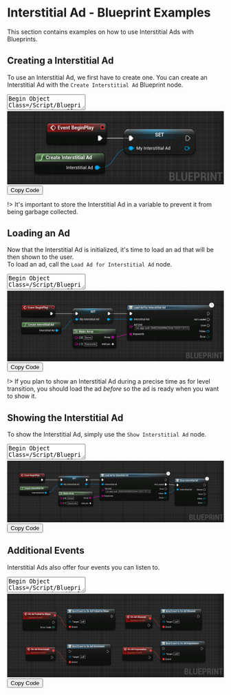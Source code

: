 # Interstitial Ad - Blueprint Examples
This section contains examples on how to use Interstitial Ads with Blueprints.
## Creating a Interstitial Ad
To use an Interstitial Ad, we first have to create one. You can create an Interstitial Ad with the `Create Interstitial Ad` Blueprint node.
<div class="bpcode">
<textarea readonly>
Begin Object Class=/Script/BlueprintGraph.K2Node_CallFunction Name="K2Node_CallFunction_5"
   bIsPureFunc=True
   FunctionReference=(MemberParent=Class'"/Script/AdsPro.AdMobBlueprintLibrary"',MemberName="CreateAdMobInterstitialAd")
   NodePosX=-1408
   NodePosY=-2736
   NodeGuid=4E6ED29040D43656554EA088687F7BAE
   CustomProperties Pin (PinId=27589A7E4E405ECBCEB3E4BE7711D9CC,PinName="self",PinFriendlyName=NSLOCTEXT("K2Node", "Target", "Target"),PinToolTip="Target\nAd Mob Blueprint Library Object Reference",PinType.PinCategory="object",PinType.PinSubCategory="",PinType.PinSubCategoryObject=Class'"/Script/AdsPro.AdMobBlueprintLibrary"',PinType.PinSubCategoryMemberReference=(),PinType.PinValueType=(),PinType.ContainerType=None,PinType.bIsReference=False,PinType.bIsConst=False,PinType.bIsWeakPointer=False,PinType.bIsUObjectWrapper=False,DefaultObject="/Script/AdsPro.Default__AdMobBlueprintLibrary",PersistentGuid=00000000000000000000000000000000,bHidden=True,bNotConnectable=False,bDefaultValueIsReadOnly=False,bDefaultValueIsIgnored=False,bAdvancedView=False,bOrphanedPin=False,)
   CustomProperties Pin (PinId=0319E0F74B8744243DFB04B36EEEC644,PinName="ReturnValue",PinFriendlyName=NSLOCTEXT("", "4174491D46056FF7BE35D0B5A4A1812D", "Interstitial Ad"),PinToolTip="Interstitial Ad\nAd Mob Interstitial Ad Object Reference\n\nA new AdMob Interstitial Ad",Direction="EGPD_Output",PinType.PinCategory="object",PinType.PinSubCategory="",PinType.PinSubCategoryObject=Class'"/Script/AdsPro.AdMobInterstitialAd"',PinType.PinSubCategoryMemberReference=(),PinType.PinValueType=(),PinType.ContainerType=None,PinType.bIsReference=False,PinType.bIsConst=False,PinType.bIsWeakPointer=False,PinType.bIsUObjectWrapper=False,LinkedTo=(K2Node_VariableSet_0 BF81338A4C1285CE83739DBBE88D36F9,),PersistentGuid=00000000000000000000000000000000,bHidden=False,bNotConnectable=False,bDefaultValueIsReadOnly=False,bDefaultValueIsIgnored=False,bAdvancedView=False,bOrphanedPin=False,)
End Object
Begin Object Class=/Script/BlueprintGraph.K2Node_VariableSet Name="K2Node_VariableSet_0"
   VariableReference=(MemberName="MyInterstitialAd",MemberGuid=236A76F94684741128F730BCB690B5D6,bSelfContext=True)
   NodePosX=-1168
   NodePosY=-2800
   NodeGuid=1F2821674E7F2AF911FED4A0345789EE
   CustomProperties Pin (PinId=A8B39A504D8E1BE2DAACE5A814D70466,PinName="execute",PinType.PinCategory="exec",PinType.PinSubCategory="",PinType.PinSubCategoryObject=None,PinType.PinSubCategoryMemberReference=(),PinType.PinValueType=(),PinType.ContainerType=None,PinType.bIsReference=False,PinType.bIsConst=False,PinType.bIsWeakPointer=False,PinType.bIsUObjectWrapper=True,LinkedTo=(K2Node_Event_0 118586BB4EA9470F8087FD820D560415,),PersistentGuid=00000000000000000000000000000000,bHidden=False,bNotConnectable=False,bDefaultValueIsReadOnly=False,bDefaultValueIsIgnored=False,bAdvancedView=False,bOrphanedPin=False,)
   CustomProperties Pin (PinId=C711CC28422D8676A8737C8FE5ECC6DC,PinName="then",Direction="EGPD_Output",PinType.PinCategory="exec",PinType.PinSubCategory="",PinType.PinSubCategoryObject=None,PinType.PinSubCategoryMemberReference=(),PinType.PinValueType=(),PinType.ContainerType=None,PinType.bIsReference=False,PinType.bIsConst=False,PinType.bIsWeakPointer=False,PinType.bIsUObjectWrapper=True,PersistentGuid=00000000000000000000000000000000,bHidden=False,bNotConnectable=False,bDefaultValueIsReadOnly=False,bDefaultValueIsIgnored=False,bAdvancedView=False,bOrphanedPin=False,)
   CustomProperties Pin (PinId=BF81338A4C1285CE83739DBBE88D36F9,PinName="MyInterstitialAd",PinType.PinCategory="object",PinType.PinSubCategory="",PinType.PinSubCategoryObject=Class'"/Script/AdsPro.AdMobInterstitialAd"',PinType.PinSubCategoryMemberReference=(),PinType.PinValueType=(),PinType.ContainerType=None,PinType.bIsReference=False,PinType.bIsConst=False,PinType.bIsWeakPointer=False,PinType.bIsUObjectWrapper=False,LinkedTo=(K2Node_CallFunction_5 0319E0F74B8744243DFB04B36EEEC644,),PersistentGuid=00000000000000000000000000000000,bHidden=False,bNotConnectable=False,bDefaultValueIsReadOnly=False,bDefaultValueIsIgnored=False,bAdvancedView=False,bOrphanedPin=False,)
   CustomProperties Pin (PinId=9F23BE054561E783CDFFA5B282B87E4A,PinName="self",PinFriendlyName=NSLOCTEXT("K2Node", "Target", "Target"),PinType.PinCategory="object",PinType.PinSubCategory="",PinType.PinSubCategoryObject=BlueprintGeneratedClass'"/Game/DemoActor.DemoActor_C"',PinType.PinSubCategoryMemberReference=(),PinType.PinValueType=(),PinType.ContainerType=None,PinType.bIsReference=False,PinType.bIsConst=False,PinType.bIsWeakPointer=False,PinType.bIsUObjectWrapper=False,PersistentGuid=00000000000000000000000000000000,bHidden=True,bNotConnectable=False,bDefaultValueIsReadOnly=False,bDefaultValueIsIgnored=False,bAdvancedView=False,bOrphanedPin=False,)
   CustomProperties Pin (PinId=B10CCF1C494C044F2707A39D5E5B3C90,PinName="Output_Get",PinToolTip="Retrieves the value of the variable, can use instead of a separate Get node",Direction="EGPD_Output",PinType.PinCategory="object",PinType.PinSubCategory="",PinType.PinSubCategoryObject=Class'"/Script/AdsPro.AdMobInterstitialAd"',PinType.PinSubCategoryMemberReference=(),PinType.PinValueType=(),PinType.ContainerType=None,PinType.bIsReference=False,PinType.bIsConst=False,PinType.bIsWeakPointer=False,PinType.bIsUObjectWrapper=False,PersistentGuid=00000000000000000000000000000000,bHidden=False,bNotConnectable=False,bDefaultValueIsReadOnly=False,bDefaultValueIsIgnored=False,bAdvancedView=False,bOrphanedPin=False,)
End Object
Begin Object Class=/Script/BlueprintGraph.K2Node_Event Name="K2Node_Event_0"
   EventReference=(MemberParent=Class'"/Script/Engine.Actor"',MemberName="ReceiveBeginPlay")
   bOverrideFunction=True
   NodePosX=-1408
   NodePosY=-2816
   NodeGuid=C6D553414CAF879F5B6BAC8D1434AC60
   CustomProperties Pin (PinId=6148E00247D433F976646085B91B91C2,PinName="OutputDelegate",Direction="EGPD_Output",PinType.PinCategory="delegate",PinType.PinSubCategory="",PinType.PinSubCategoryObject=None,PinType.PinSubCategoryMemberReference=(MemberParent=Class'"/Script/Engine.Actor"',MemberName="ReceiveBeginPlay"),PinType.PinValueType=(),PinType.ContainerType=None,PinType.bIsReference=False,PinType.bIsConst=False,PinType.bIsWeakPointer=False,PinType.bIsUObjectWrapper=False,PersistentGuid=00000000000000000000000000000000,bHidden=False,bNotConnectable=False,bDefaultValueIsReadOnly=False,bDefaultValueIsIgnored=False,bAdvancedView=False,bOrphanedPin=False,)
   CustomProperties Pin (PinId=118586BB4EA9470F8087FD820D560415,PinName="then",Direction="EGPD_Output",PinType.PinCategory="exec",PinType.PinSubCategory="",PinType.PinSubCategoryObject=None,PinType.PinSubCategoryMemberReference=(),PinType.PinValueType=(),PinType.ContainerType=None,PinType.bIsReference=False,PinType.bIsConst=False,PinType.bIsWeakPointer=False,PinType.bIsUObjectWrapper=False,LinkedTo=(K2Node_VariableSet_0 A8B39A504D8E1BE2DAACE5A814D70466,),PersistentGuid=00000000000000000000000000000000,bHidden=False,bNotConnectable=False,bDefaultValueIsReadOnly=False,bDefaultValueIsIgnored=False,bAdvancedView=False,bOrphanedPin=False,)
End Object
</textarea>
<img src="_images/CreateInter.png"/>
<button onclick="copyBlueprintCode(this)">Copy Code</button>
</div>

!> It's important to store the Interstitial Ad in a variable to prevent it from being garbage collected.


## Loading an Ad
Now that the Interstitial Ad is initialized, it's time to load an ad that will be then shown to the user.  
To load an ad, call the `Load Ad for Interstitial Ad` node.
<div class="bpcode">
<textarea readonly>
Begin Object Class=/Script/BlueprintGraph.K2Node_CallFunction Name="K2Node_CallFunction_6"
   bIsPureFunc=True
   FunctionReference=(MemberParent=Class'"/Script/AdsPro.AdMobBlueprintLibrary"',MemberName="CreateAdMobInterstitialAd")
   NodePosX=-1408
   NodePosY=-2736
   NodeGuid=4E6ED29040D43656554EA088687F7BAE
   CustomProperties Pin (PinId=27589A7E4E405ECBCEB3E4BE7711D9CC,PinName="self",PinFriendlyName=NSLOCTEXT("K2Node", "Target", "Target"),PinType.PinCategory="object",PinType.PinSubCategory="",PinType.PinSubCategoryObject=Class'"/Script/AdsPro.AdMobBlueprintLibrary"',PinType.PinSubCategoryMemberReference=(),PinType.PinValueType=(),PinType.ContainerType=None,PinType.bIsReference=False,PinType.bIsConst=False,PinType.bIsWeakPointer=False,PinType.bIsUObjectWrapper=False,DefaultObject="/Script/AdsPro.Default__AdMobBlueprintLibrary",PersistentGuid=00000000000000000000000000000000,bHidden=True,bNotConnectable=False,bDefaultValueIsReadOnly=False,bDefaultValueIsIgnored=False,bAdvancedView=False,bOrphanedPin=False,)
   CustomProperties Pin (PinId=0319E0F74B8744243DFB04B36EEEC644,PinName="ReturnValue",PinFriendlyName=NSLOCTEXT("", "678AB0EC4DF9CD38E8607E9D6D214BE8", "Interstitial Ad"),Direction="EGPD_Output",PinType.PinCategory="object",PinType.PinSubCategory="",PinType.PinSubCategoryObject=Class'"/Script/AdsPro.AdMobInterstitialAd"',PinType.PinSubCategoryMemberReference=(),PinType.PinValueType=(),PinType.ContainerType=None,PinType.bIsReference=False,PinType.bIsConst=False,PinType.bIsWeakPointer=False,PinType.bIsUObjectWrapper=False,LinkedTo=(K2Node_VariableSet_1 BF81338A4C1285CE83739DBBE88D36F9,),PersistentGuid=00000000000000000000000000000000,bHidden=False,bNotConnectable=False,bDefaultValueIsReadOnly=False,bDefaultValueIsIgnored=False,bAdvancedView=False,bOrphanedPin=False,)
End Object
Begin Object Class=/Script/BlueprintGraph.K2Node_VariableSet Name="K2Node_VariableSet_1"
   VariableReference=(MemberName="MyInterstitialAd",MemberGuid=236A76F94684741128F730BCB690B5D6,bSelfContext=True)
   NodePosX=-1168
   NodePosY=-2800
   NodeGuid=1F2821674E7F2AF911FED4A0345789EE
   CustomProperties Pin (PinId=A8B39A504D8E1BE2DAACE5A814D70466,PinName="execute",PinType.PinCategory="exec",PinType.PinSubCategory="",PinType.PinSubCategoryObject=None,PinType.PinSubCategoryMemberReference=(),PinType.PinValueType=(),PinType.ContainerType=None,PinType.bIsReference=False,PinType.bIsConst=False,PinType.bIsWeakPointer=False,PinType.bIsUObjectWrapper=False,LinkedTo=(K2Node_Event_3 118586BB4EA9470F8087FD820D560415,),PersistentGuid=00000000000000000000000000000000,bHidden=False,bNotConnectable=False,bDefaultValueIsReadOnly=False,bDefaultValueIsIgnored=False,bAdvancedView=False,bOrphanedPin=False,)
   CustomProperties Pin (PinId=C711CC28422D8676A8737C8FE5ECC6DC,PinName="then",Direction="EGPD_Output",PinType.PinCategory="exec",PinType.PinSubCategory="",PinType.PinSubCategoryObject=None,PinType.PinSubCategoryMemberReference=(),PinType.PinValueType=(),PinType.ContainerType=None,PinType.bIsReference=False,PinType.bIsConst=False,PinType.bIsWeakPointer=False,PinType.bIsUObjectWrapper=False,LinkedTo=(K2Node_AsyncAction_7 6A4B9FA8435F329BF42F71864C985A03,),PersistentGuid=00000000000000000000000000000000,bHidden=False,bNotConnectable=False,bDefaultValueIsReadOnly=False,bDefaultValueIsIgnored=False,bAdvancedView=False,bOrphanedPin=False,)
   CustomProperties Pin (PinId=BF81338A4C1285CE83739DBBE88D36F9,PinName="MyInterstitialAd",PinType.PinCategory="object",PinType.PinSubCategory="",PinType.PinSubCategoryObject=Class'"/Script/AdsPro.AdMobInterstitialAd"',PinType.PinSubCategoryMemberReference=(),PinType.PinValueType=(),PinType.ContainerType=None,PinType.bIsReference=False,PinType.bIsConst=False,PinType.bIsWeakPointer=False,PinType.bIsUObjectWrapper=False,LinkedTo=(K2Node_CallFunction_6 0319E0F74B8744243DFB04B36EEEC644,),PersistentGuid=00000000000000000000000000000000,bHidden=False,bNotConnectable=False,bDefaultValueIsReadOnly=False,bDefaultValueIsIgnored=False,bAdvancedView=False,bOrphanedPin=False,)
   CustomProperties Pin (PinId=B10CCF1C494C044F2707A39D5E5B3C90,PinName="Output_Get",PinToolTip="Retrieves the value of the variable, can use instead of a separate Get node",Direction="EGPD_Output",PinType.PinCategory="object",PinType.PinSubCategory="",PinType.PinSubCategoryObject=Class'"/Script/AdsPro.AdMobInterstitialAd"',PinType.PinSubCategoryMemberReference=(),PinType.PinValueType=(),PinType.ContainerType=None,PinType.bIsReference=False,PinType.bIsConst=False,PinType.bIsWeakPointer=False,PinType.bIsUObjectWrapper=False,LinkedTo=(K2Node_AsyncAction_7 EA61EE4F4FB4E4C0C73779BCDBCA2CB5,),PersistentGuid=00000000000000000000000000000000,bHidden=False,bNotConnectable=False,bDefaultValueIsReadOnly=False,bDefaultValueIsIgnored=False,bAdvancedView=False,bOrphanedPin=False,)
   CustomProperties Pin (PinId=9F23BE054561E783CDFFA5B282B87E4A,PinName="self",PinFriendlyName=NSLOCTEXT("K2Node", "Target", "Target"),PinType.PinCategory="object",PinType.PinSubCategory="",PinType.PinSubCategoryObject=BlueprintGeneratedClass'"/Game/DemoActor.DemoActor_C"',PinType.PinSubCategoryMemberReference=(),PinType.PinValueType=(),PinType.ContainerType=None,PinType.bIsReference=False,PinType.bIsConst=False,PinType.bIsWeakPointer=False,PinType.bIsUObjectWrapper=False,PersistentGuid=00000000000000000000000000000000,bHidden=True,bNotConnectable=False,bDefaultValueIsReadOnly=False,bDefaultValueIsIgnored=False,bAdvancedView=False,bOrphanedPin=False,)
End Object
Begin Object Class=/Script/BlueprintGraph.K2Node_Event Name="K2Node_Event_3"
   EventReference=(MemberParent=Class'"/Script/Engine.Actor"',MemberName="ReceiveBeginPlay")
   bOverrideFunction=True
   NodePosX=-1408
   NodePosY=-2816
   NodeGuid=C6D553414CAF879F5B6BAC8D1434AC60
   CustomProperties Pin (PinId=6148E00247D433F976646085B91B91C2,PinName="OutputDelegate",Direction="EGPD_Output",PinType.PinCategory="delegate",PinType.PinSubCategory="",PinType.PinSubCategoryObject=None,PinType.PinSubCategoryMemberReference=(MemberParent=Class'"/Script/Engine.Actor"',MemberName="ReceiveBeginPlay"),PinType.PinValueType=(),PinType.ContainerType=None,PinType.bIsReference=False,PinType.bIsConst=False,PinType.bIsWeakPointer=False,PinType.bIsUObjectWrapper=False,PersistentGuid=00000000000000000000000000000000,bHidden=False,bNotConnectable=False,bDefaultValueIsReadOnly=False,bDefaultValueIsIgnored=False,bAdvancedView=False,bOrphanedPin=False,)
   CustomProperties Pin (PinId=118586BB4EA9470F8087FD820D560415,PinName="then",Direction="EGPD_Output",PinType.PinCategory="exec",PinType.PinSubCategory="",PinType.PinSubCategoryObject=None,PinType.PinSubCategoryMemberReference=(),PinType.PinValueType=(),PinType.ContainerType=None,PinType.bIsReference=False,PinType.bIsConst=False,PinType.bIsWeakPointer=False,PinType.bIsUObjectWrapper=False,LinkedTo=(K2Node_VariableSet_1 A8B39A504D8E1BE2DAACE5A814D70466,),PersistentGuid=00000000000000000000000000000000,bHidden=False,bNotConnectable=False,bDefaultValueIsReadOnly=False,bDefaultValueIsIgnored=False,bAdvancedView=False,bOrphanedPin=False,)
End Object
Begin Object Class=/Script/BlueprintGraph.K2Node_AsyncAction Name="K2Node_AsyncAction_7"
   ProxyFactoryFunctionName="LoadAdInterstitialAd"
   ProxyFactoryClass=Class'"/Script/AdsPro.AdMobLoadAdInterstitialAd"'
   ProxyClass=Class'"/Script/AdsPro.AdMobLoadAdInterstitialAd"'
   NodePosX=-912
   NodePosY=-2816
   NodeGuid=992369CE448807351FE4BEACBAEA94B3
   CustomProperties Pin (PinId=6A4B9FA8435F329BF42F71864C985A03,PinName="execute",PinToolTip="\nExec",PinType.PinCategory="exec",PinType.PinSubCategory="",PinType.PinSubCategoryObject=None,PinType.PinSubCategoryMemberReference=(),PinType.PinValueType=(),PinType.ContainerType=None,PinType.bIsReference=False,PinType.bIsConst=False,PinType.bIsWeakPointer=False,PinType.bIsUObjectWrapper=True,LinkedTo=(K2Node_VariableSet_1 C711CC28422D8676A8737C8FE5ECC6DC,),PersistentGuid=00000000000000000000000000000000,bHidden=False,bNotConnectable=False,bDefaultValueIsReadOnly=False,bDefaultValueIsIgnored=False,bAdvancedView=False,bOrphanedPin=False,)
   CustomProperties Pin (PinId=CC3ED8AD4B83485EBFE43FB971769240,PinName="then",Direction="EGPD_Output",PinType.PinCategory="exec",PinType.PinSubCategory="",PinType.PinSubCategoryObject=None,PinType.PinSubCategoryMemberReference=(),PinType.PinValueType=(),PinType.ContainerType=None,PinType.bIsReference=False,PinType.bIsConst=False,PinType.bIsWeakPointer=False,PinType.bIsUObjectWrapper=True,PersistentGuid=00000000000000000000000000000000,bHidden=False,bNotConnectable=False,bDefaultValueIsReadOnly=False,bDefaultValueIsIgnored=False,bAdvancedView=False,bOrphanedPin=False,)
   CustomProperties Pin (PinId=FC8139454C4C712A63641AB72D799259,PinName="AdLoaded",PinFriendlyName=NSLOCTEXT("", "DAC632894A87F14B382550811EEDE2A1", "Ad Loaded"),PinToolTip="The ad has been loaded.",Direction="EGPD_Output",PinType.PinCategory="exec",PinType.PinSubCategory="",PinType.PinSubCategoryObject=None,PinType.PinSubCategoryMemberReference=(),PinType.PinValueType=(),PinType.ContainerType=None,PinType.bIsReference=False,PinType.bIsConst=False,PinType.bIsWeakPointer=False,PinType.bIsUObjectWrapper=True,PersistentGuid=00000000000000000000000000000000,bHidden=False,bNotConnectable=False,bDefaultValueIsReadOnly=False,bDefaultValueIsIgnored=False,bAdvancedView=False,bOrphanedPin=False,)
   CustomProperties Pin (PinId=91C3AB1B458009880D11F1815C5D157B,PinName="Error",PinFriendlyName=NSLOCTEXT("", "F4FB940B42C83A8A6623E09DDF436D85", "Error"),PinToolTip="An error occured during the ad loading.",Direction="EGPD_Output",PinType.PinCategory="exec",PinType.PinSubCategory="",PinType.PinSubCategoryObject=None,PinType.PinSubCategoryMemberReference=(),PinType.PinValueType=(),PinType.ContainerType=None,PinType.bIsReference=False,PinType.bIsConst=False,PinType.bIsWeakPointer=False,PinType.bIsUObjectWrapper=True,PersistentGuid=00000000000000000000000000000000,bHidden=False,bNotConnectable=False,bDefaultValueIsReadOnly=False,bDefaultValueIsIgnored=False,bAdvancedView=False,bOrphanedPin=False,)
   CustomProperties Pin (PinId=AFEE345643B4F104945F559F31731CB7,PinName="Video",PinToolTip="Video",Direction="EGPD_Output",PinType.PinCategory="object",PinType.PinSubCategory="",PinType.PinSubCategoryObject=Class'"/Script/AdsPro.AdMobInterstitialAd"',PinType.PinSubCategoryMemberReference=(),PinType.PinValueType=(),PinType.ContainerType=None,PinType.bIsReference=False,PinType.bIsConst=False,PinType.bIsWeakPointer=False,PinType.bIsUObjectWrapper=False,PersistentGuid=00000000000000000000000000000000,bHidden=False,bNotConnectable=False,bDefaultValueIsReadOnly=False,bDefaultValueIsIgnored=False,bAdvancedView=False,bOrphanedPin=False,)
   CustomProperties Pin (PinId=FAC36F5741346F084D627BAE55CFEAA4,PinName="Error",PinToolTip="Error",Direction="EGPD_Output",PinType.PinCategory="byte",PinType.PinSubCategory="",PinType.PinSubCategoryObject=Enum'"/Script/AdsPro.EAdMobError"',PinType.PinSubCategoryMemberReference=(),PinType.PinValueType=(),PinType.ContainerType=None,PinType.bIsReference=False,PinType.bIsConst=False,PinType.bIsWeakPointer=False,PinType.bIsUObjectWrapper=False,PersistentGuid=00000000000000000000000000000000,bHidden=False,bNotConnectable=False,bDefaultValueIsReadOnly=False,bDefaultValueIsIgnored=False,bAdvancedView=False,bOrphanedPin=False,)
   CustomProperties Pin (PinId=EA61EE4F4FB4E4C0C73779BCDBCA2CB5,PinName="InterstitialAd",PinToolTip="Interstitial Ad\nAd Mob Interstitial Ad Object Reference",PinType.PinCategory="object",PinType.PinSubCategory="",PinType.PinSubCategoryObject=Class'"/Script/AdsPro.AdMobInterstitialAd"',PinType.PinSubCategoryMemberReference=(),PinType.PinValueType=(),PinType.ContainerType=None,PinType.bIsReference=False,PinType.bIsConst=False,PinType.bIsWeakPointer=False,PinType.bIsUObjectWrapper=False,LinkedTo=(K2Node_VariableSet_1 B10CCF1C494C044F2707A39D5E5B3C90,),PersistentGuid=00000000000000000000000000000000,bHidden=False,bNotConnectable=False,bDefaultValueIsReadOnly=False,bDefaultValueIsIgnored=False,bAdvancedView=False,bOrphanedPin=False,)
   CustomProperties Pin (PinId=1E85241849EB80ADE095C4A37DD13638,PinName="AdUnit",PinToolTip="Ad Unit\nString\n\nThe ad unit to use.",PinType.PinCategory="string",PinType.PinSubCategory="",PinType.PinSubCategoryObject=None,PinType.PinSubCategoryMemberReference=(),PinType.PinValueType=(),PinType.ContainerType=None,PinType.bIsReference=False,PinType.bIsConst=False,PinType.bIsWeakPointer=False,PinType.bIsUObjectWrapper=False,DefaultValue="ca-app-pub-3940256099942544/1033173712",PersistentGuid=00000000000000000000000000000000,bHidden=False,bNotConnectable=False,bDefaultValueIsReadOnly=False,bDefaultValueIsIgnored=False,bAdvancedView=False,bOrphanedPin=False,)
   CustomProperties Pin (PinId=326FEBD740F84EE919BBF7883624A13D,PinName="Keywords",PinToolTip="Keywords\nArray of Strings\n\nThe keywords for the ad request.",PinType.PinCategory="string",PinType.PinSubCategory="",PinType.PinSubCategoryObject=None,PinType.PinSubCategoryMemberReference=(),PinType.PinValueType=(),PinType.ContainerType=Array,PinType.bIsReference=True,PinType.bIsConst=True,PinType.bIsWeakPointer=False,PinType.bIsUObjectWrapper=False,LinkedTo=(K2Node_MakeArray_1 A5A092FE4EBE83CEB2CB66A690E12FD1,),PersistentGuid=00000000000000000000000000000000,bHidden=False,bNotConnectable=False,bDefaultValueIsReadOnly=False,bDefaultValueIsIgnored=True,bAdvancedView=False,bOrphanedPin=False,)
End Object
Begin Object Class=/Script/BlueprintGraph.K2Node_MakeArray Name="K2Node_MakeArray_1"
   NumInputs=2
   NodePosX=-1168
   NodePosY=-2704
   NodeGuid=3345664A46D1FD95C969B4821AA4E886
   CustomProperties Pin (PinId=A5A092FE4EBE83CEB2CB66A690E12FD1,PinName="Array",Direction="EGPD_Output",PinType.PinCategory="string",PinType.PinSubCategory="",PinType.PinSubCategoryObject=None,PinType.PinSubCategoryMemberReference=(),PinType.PinValueType=(),PinType.ContainerType=Array,PinType.bIsReference=True,PinType.bIsConst=True,PinType.bIsWeakPointer=False,PinType.bIsUObjectWrapper=False,LinkedTo=(K2Node_AsyncAction_7 326FEBD740F84EE919BBF7883624A13D,),PersistentGuid=00000000000000000000000000000000,bHidden=False,bNotConnectable=False,bDefaultValueIsReadOnly=False,bDefaultValueIsIgnored=False,bAdvancedView=False,bOrphanedPin=False,)
   CustomProperties Pin (PinId=29DAA2A34CE42F39D947D4B256D5F625,PinName="[0]",PinType.PinCategory="string",PinType.PinSubCategory="",PinType.PinSubCategoryObject=None,PinType.PinSubCategoryMemberReference=(),PinType.PinValueType=(),PinType.ContainerType=None,PinType.bIsReference=False,PinType.bIsConst=False,PinType.bIsWeakPointer=False,PinType.bIsUObjectWrapper=False,DefaultValue="Some",PersistentGuid=00000000000000000000000000000000,bHidden=False,bNotConnectable=False,bDefaultValueIsReadOnly=False,bDefaultValueIsIgnored=False,bAdvancedView=False,bOrphanedPin=False,)
   CustomProperties Pin (PinId=05D5559E44A0F5174C9CB6ADCC5EA1BC,PinName="[1]",PinType.PinCategory="string",PinType.PinSubCategory="",PinType.PinSubCategoryObject=None,PinType.PinSubCategoryMemberReference=(),PinType.PinValueType=(),PinType.ContainerType=None,PinType.bIsReference=False,PinType.bIsConst=False,PinType.bIsWeakPointer=False,PinType.bIsUObjectWrapper=False,DefaultValue="Keywords",PersistentGuid=00000000000000000000000000000000,bHidden=False,bNotConnectable=False,bDefaultValueIsReadOnly=False,bDefaultValueIsIgnored=False,bAdvancedView=False,bOrphanedPin=False,)
End Object
</textarea>
<img src="https://github.com/Pandoa/4dsPro/blob/main/_images/LoadInter.png?raw=true"/>
<button onclick="copyBlueprintCode(this)">Copy Code</button>
</div>

!> If you plan to show an Interstitial Ad during a precise time as for level transition, you should load the ad *before* so the ad
is ready when you want to show it.

## Showing the Interstitial Ad
To show the Interstitial Ad, simply use the `Show Interstitial Ad` node.
<div class="bpcode">
<textarea readonly>
Begin Object Class=/Script/BlueprintGraph.K2Node_CallFunction Name="K2Node_CallFunction_5"
   bIsPureFunc=True
   FunctionReference=(MemberParent=Class'"/Script/AdsPro.AdMobBlueprintLibrary"',MemberName="CreateAdMobInterstitialAd")
   NodePosX=-1408
   NodePosY=-2736
   NodeGuid=4E6ED29040D43656554EA088687F7BAE
   CustomProperties Pin (PinId=27589A7E4E405ECBCEB3E4BE7711D9CC,PinName="self",PinFriendlyName=NSLOCTEXT("K2Node", "Target", "Target"),PinType.PinCategory="object",PinType.PinSubCategory="",PinType.PinSubCategoryObject=Class'"/Script/AdsPro.AdMobBlueprintLibrary"',PinType.PinSubCategoryMemberReference=(),PinType.PinValueType=(),PinType.ContainerType=None,PinType.bIsReference=False,PinType.bIsConst=False,PinType.bIsWeakPointer=False,PinType.bIsUObjectWrapper=False,DefaultObject="/Script/AdsPro.Default__AdMobBlueprintLibrary",PersistentGuid=00000000000000000000000000000000,bHidden=True,bNotConnectable=False,bDefaultValueIsReadOnly=False,bDefaultValueIsIgnored=False,bAdvancedView=False,bOrphanedPin=False,)
   CustomProperties Pin (PinId=0319E0F74B8744243DFB04B36EEEC644,PinName="ReturnValue",PinFriendlyName=NSLOCTEXT("", "678AB0EC4DF9CD38E8607E9D6D214BE8", "Interstitial Ad"),Direction="EGPD_Output",PinType.PinCategory="object",PinType.PinSubCategory="",PinType.PinSubCategoryObject=Class'"/Script/AdsPro.AdMobInterstitialAd"',PinType.PinSubCategoryMemberReference=(),PinType.PinValueType=(),PinType.ContainerType=None,PinType.bIsReference=False,PinType.bIsConst=False,PinType.bIsWeakPointer=False,PinType.bIsUObjectWrapper=False,LinkedTo=(K2Node_VariableSet_0 BF81338A4C1285CE83739DBBE88D36F9,),PersistentGuid=00000000000000000000000000000000,bHidden=False,bNotConnectable=False,bDefaultValueIsReadOnly=False,bDefaultValueIsIgnored=False,bAdvancedView=False,bOrphanedPin=False,)
End Object
Begin Object Class=/Script/BlueprintGraph.K2Node_VariableSet Name="K2Node_VariableSet_0"
   VariableReference=(MemberName="MyInterstitialAd",MemberGuid=236A76F94684741128F730BCB690B5D6,bSelfContext=True)
   NodePosX=-1168
   NodePosY=-2800
   NodeGuid=1F2821674E7F2AF911FED4A0345789EE
   CustomProperties Pin (PinId=A8B39A504D8E1BE2DAACE5A814D70466,PinName="execute",PinType.PinCategory="exec",PinType.PinSubCategory="",PinType.PinSubCategoryObject=None,PinType.PinSubCategoryMemberReference=(),PinType.PinValueType=(),PinType.ContainerType=None,PinType.bIsReference=False,PinType.bIsConst=False,PinType.bIsWeakPointer=False,PinType.bIsUObjectWrapper=False,LinkedTo=(K2Node_Event_0 118586BB4EA9470F8087FD820D560415,),PersistentGuid=00000000000000000000000000000000,bHidden=False,bNotConnectable=False,bDefaultValueIsReadOnly=False,bDefaultValueIsIgnored=False,bAdvancedView=False,bOrphanedPin=False,)
   CustomProperties Pin (PinId=C711CC28422D8676A8737C8FE5ECC6DC,PinName="then",Direction="EGPD_Output",PinType.PinCategory="exec",PinType.PinSubCategory="",PinType.PinSubCategoryObject=None,PinType.PinSubCategoryMemberReference=(),PinType.PinValueType=(),PinType.ContainerType=None,PinType.bIsReference=False,PinType.bIsConst=False,PinType.bIsWeakPointer=False,PinType.bIsUObjectWrapper=False,LinkedTo=(K2Node_AsyncAction_8 6A4B9FA8435F329BF42F71864C985A03,),PersistentGuid=00000000000000000000000000000000,bHidden=False,bNotConnectable=False,bDefaultValueIsReadOnly=False,bDefaultValueIsIgnored=False,bAdvancedView=False,bOrphanedPin=False,)
   CustomProperties Pin (PinId=BF81338A4C1285CE83739DBBE88D36F9,PinName="MyInterstitialAd",PinType.PinCategory="object",PinType.PinSubCategory="",PinType.PinSubCategoryObject=Class'"/Script/AdsPro.AdMobInterstitialAd"',PinType.PinSubCategoryMemberReference=(),PinType.PinValueType=(),PinType.ContainerType=None,PinType.bIsReference=False,PinType.bIsConst=False,PinType.bIsWeakPointer=False,PinType.bIsUObjectWrapper=False,LinkedTo=(K2Node_CallFunction_5 0319E0F74B8744243DFB04B36EEEC644,),PersistentGuid=00000000000000000000000000000000,bHidden=False,bNotConnectable=False,bDefaultValueIsReadOnly=False,bDefaultValueIsIgnored=False,bAdvancedView=False,bOrphanedPin=False,)
   CustomProperties Pin (PinId=B10CCF1C494C044F2707A39D5E5B3C90,PinName="Output_Get",PinToolTip="Retrieves the value of the variable, can use instead of a separate Get node",Direction="EGPD_Output",PinType.PinCategory="object",PinType.PinSubCategory="",PinType.PinSubCategoryObject=Class'"/Script/AdsPro.AdMobInterstitialAd"',PinType.PinSubCategoryMemberReference=(),PinType.PinValueType=(),PinType.ContainerType=None,PinType.bIsReference=False,PinType.bIsConst=False,PinType.bIsWeakPointer=False,PinType.bIsUObjectWrapper=False,LinkedTo=(K2Node_AsyncAction_8 EA61EE4F4FB4E4C0C73779BCDBCA2CB5,),PersistentGuid=00000000000000000000000000000000,bHidden=False,bNotConnectable=False,bDefaultValueIsReadOnly=False,bDefaultValueIsIgnored=False,bAdvancedView=False,bOrphanedPin=False,)
   CustomProperties Pin (PinId=9F23BE054561E783CDFFA5B282B87E4A,PinName="self",PinFriendlyName=NSLOCTEXT("K2Node", "Target", "Target"),PinType.PinCategory="object",PinType.PinSubCategory="",PinType.PinSubCategoryObject=BlueprintGeneratedClass'"/Game/DemoActor.DemoActor_C"',PinType.PinSubCategoryMemberReference=(),PinType.PinValueType=(),PinType.ContainerType=None,PinType.bIsReference=False,PinType.bIsConst=False,PinType.bIsWeakPointer=False,PinType.bIsUObjectWrapper=False,PersistentGuid=00000000000000000000000000000000,bHidden=True,bNotConnectable=False,bDefaultValueIsReadOnly=False,bDefaultValueIsIgnored=False,bAdvancedView=False,bOrphanedPin=False,)
End Object
Begin Object Class=/Script/BlueprintGraph.K2Node_Event Name="K2Node_Event_0"
   EventReference=(MemberParent=Class'"/Script/Engine.Actor"',MemberName="ReceiveBeginPlay")
   bOverrideFunction=True
   NodePosX=-1408
   NodePosY=-2816
   NodeGuid=C6D553414CAF879F5B6BAC8D1434AC60
   CustomProperties Pin (PinId=6148E00247D433F976646085B91B91C2,PinName="OutputDelegate",Direction="EGPD_Output",PinType.PinCategory="delegate",PinType.PinSubCategory="",PinType.PinSubCategoryObject=None,PinType.PinSubCategoryMemberReference=(MemberParent=Class'"/Script/Engine.Actor"',MemberName="ReceiveBeginPlay"),PinType.PinValueType=(),PinType.ContainerType=None,PinType.bIsReference=False,PinType.bIsConst=False,PinType.bIsWeakPointer=False,PinType.bIsUObjectWrapper=False,PersistentGuid=00000000000000000000000000000000,bHidden=False,bNotConnectable=False,bDefaultValueIsReadOnly=False,bDefaultValueIsIgnored=False,bAdvancedView=False,bOrphanedPin=False,)
   CustomProperties Pin (PinId=118586BB4EA9470F8087FD820D560415,PinName="then",Direction="EGPD_Output",PinType.PinCategory="exec",PinType.PinSubCategory="",PinType.PinSubCategoryObject=None,PinType.PinSubCategoryMemberReference=(),PinType.PinValueType=(),PinType.ContainerType=None,PinType.bIsReference=False,PinType.bIsConst=False,PinType.bIsWeakPointer=False,PinType.bIsUObjectWrapper=False,LinkedTo=(K2Node_VariableSet_0 A8B39A504D8E1BE2DAACE5A814D70466,),PersistentGuid=00000000000000000000000000000000,bHidden=False,bNotConnectable=False,bDefaultValueIsReadOnly=False,bDefaultValueIsIgnored=False,bAdvancedView=False,bOrphanedPin=False,)
End Object
Begin Object Class=/Script/BlueprintGraph.K2Node_AsyncAction Name="K2Node_AsyncAction_8"
   ProxyFactoryFunctionName="LoadAdInterstitialAd"
   ProxyFactoryClass=Class'"/Script/AdsPro.AdMobLoadAdInterstitialAd"'
   ProxyClass=Class'"/Script/AdsPro.AdMobLoadAdInterstitialAd"'
   NodePosX=-912
   NodePosY=-2816
   ErrorType=1
   ErrorMsg="The current value of the \' Keywords \' pin is invalid: Array inputs (like \'Keywords\') must have an input wired into them (try connecting a MakeArray node)."
   NodeGuid=992369CE448807351FE4BEACBAEA94B3
   CustomProperties Pin (PinId=6A4B9FA8435F329BF42F71864C985A03,PinName="execute",PinToolTip="\nExec",PinType.PinCategory="exec",PinType.PinSubCategory="",PinType.PinSubCategoryObject=None,PinType.PinSubCategoryMemberReference=(),PinType.PinValueType=(),PinType.ContainerType=None,PinType.bIsReference=False,PinType.bIsConst=False,PinType.bIsWeakPointer=False,PinType.bIsUObjectWrapper=True,LinkedTo=(K2Node_VariableSet_0 C711CC28422D8676A8737C8FE5ECC6DC,),PersistentGuid=00000000000000000000000000000000,bHidden=False,bNotConnectable=False,bDefaultValueIsReadOnly=False,bDefaultValueIsIgnored=False,bAdvancedView=False,bOrphanedPin=False,)
   CustomProperties Pin (PinId=CC3ED8AD4B83485EBFE43FB971769240,PinName="then",Direction="EGPD_Output",PinType.PinCategory="exec",PinType.PinSubCategory="",PinType.PinSubCategoryObject=None,PinType.PinSubCategoryMemberReference=(),PinType.PinValueType=(),PinType.ContainerType=None,PinType.bIsReference=False,PinType.bIsConst=False,PinType.bIsWeakPointer=False,PinType.bIsUObjectWrapper=True,PersistentGuid=00000000000000000000000000000000,bHidden=False,bNotConnectable=False,bDefaultValueIsReadOnly=False,bDefaultValueIsIgnored=False,bAdvancedView=False,bOrphanedPin=False,)
   CustomProperties Pin (PinId=FC8139454C4C712A63641AB72D799259,PinName="AdLoaded",PinFriendlyName=NSLOCTEXT("", "DAC632894A87F14B382550811EEDE2A1", "Ad Loaded"),PinToolTip="The ad has been loaded.",Direction="EGPD_Output",PinType.PinCategory="exec",PinType.PinSubCategory="",PinType.PinSubCategoryObject=None,PinType.PinSubCategoryMemberReference=(),PinType.PinValueType=(),PinType.ContainerType=None,PinType.bIsReference=False,PinType.bIsConst=False,PinType.bIsWeakPointer=False,PinType.bIsUObjectWrapper=True,LinkedTo=(K2Node_AsyncAction_9 540FF9304CEACF898ECBD1A73B1EDB61,),PersistentGuid=00000000000000000000000000000000,bHidden=False,bNotConnectable=False,bDefaultValueIsReadOnly=False,bDefaultValueIsIgnored=False,bAdvancedView=False,bOrphanedPin=False,)
   CustomProperties Pin (PinId=91C3AB1B458009880D11F1815C5D157B,PinName="Error",PinFriendlyName=NSLOCTEXT("", "F4FB940B42C83A8A6623E09DDF436D85", "Error"),PinToolTip="An error occured during the ad loading.",Direction="EGPD_Output",PinType.PinCategory="exec",PinType.PinSubCategory="",PinType.PinSubCategoryObject=None,PinType.PinSubCategoryMemberReference=(),PinType.PinValueType=(),PinType.ContainerType=None,PinType.bIsReference=False,PinType.bIsConst=False,PinType.bIsWeakPointer=False,PinType.bIsUObjectWrapper=True,PersistentGuid=00000000000000000000000000000000,bHidden=False,bNotConnectable=False,bDefaultValueIsReadOnly=False,bDefaultValueIsIgnored=False,bAdvancedView=False,bOrphanedPin=False,)
   CustomProperties Pin (PinId=AFEE345643B4F104945F559F31731CB7,PinName="Video",PinToolTip="Video",Direction="EGPD_Output",PinType.PinCategory="object",PinType.PinSubCategory="",PinType.PinSubCategoryObject=Class'"/Script/AdsPro.AdMobInterstitialAd"',PinType.PinSubCategoryMemberReference=(),PinType.PinValueType=(),PinType.ContainerType=None,PinType.bIsReference=False,PinType.bIsConst=False,PinType.bIsWeakPointer=False,PinType.bIsUObjectWrapper=False,LinkedTo=(K2Node_AsyncAction_9 7C976D224D029D6C5B6AF1B79516F786,),PersistentGuid=00000000000000000000000000000000,bHidden=False,bNotConnectable=False,bDefaultValueIsReadOnly=False,bDefaultValueIsIgnored=False,bAdvancedView=False,bOrphanedPin=False,)
   CustomProperties Pin (PinId=FAC36F5741346F084D627BAE55CFEAA4,PinName="Error",PinToolTip="Error",Direction="EGPD_Output",PinType.PinCategory="byte",PinType.PinSubCategory="",PinType.PinSubCategoryObject=Enum'"/Script/AdsPro.EAdMobError"',PinType.PinSubCategoryMemberReference=(),PinType.PinValueType=(),PinType.ContainerType=None,PinType.bIsReference=False,PinType.bIsConst=False,PinType.bIsWeakPointer=False,PinType.bIsUObjectWrapper=False,PersistentGuid=00000000000000000000000000000000,bHidden=False,bNotConnectable=False,bDefaultValueIsReadOnly=False,bDefaultValueIsIgnored=False,bAdvancedView=False,bOrphanedPin=False,)
   CustomProperties Pin (PinId=EA61EE4F4FB4E4C0C73779BCDBCA2CB5,PinName="InterstitialAd",PinToolTip="Interstitial Ad\nAd Mob Interstitial Ad Object Reference",PinType.PinCategory="object",PinType.PinSubCategory="",PinType.PinSubCategoryObject=Class'"/Script/AdsPro.AdMobInterstitialAd"',PinType.PinSubCategoryMemberReference=(),PinType.PinValueType=(),PinType.ContainerType=None,PinType.bIsReference=False,PinType.bIsConst=False,PinType.bIsWeakPointer=False,PinType.bIsUObjectWrapper=False,LinkedTo=(K2Node_VariableSet_0 B10CCF1C494C044F2707A39D5E5B3C90,),PersistentGuid=00000000000000000000000000000000,bHidden=False,bNotConnectable=False,bDefaultValueIsReadOnly=False,bDefaultValueIsIgnored=False,bAdvancedView=False,bOrphanedPin=False,)
   CustomProperties Pin (PinId=1E85241849EB80ADE095C4A37DD13638,PinName="AdUnit",PinToolTip="Ad Unit\nString\n\nThe ad unit to use.",PinType.PinCategory="string",PinType.PinSubCategory="",PinType.PinSubCategoryObject=None,PinType.PinSubCategoryMemberReference=(),PinType.PinValueType=(),PinType.ContainerType=None,PinType.bIsReference=False,PinType.bIsConst=False,PinType.bIsWeakPointer=False,PinType.bIsUObjectWrapper=False,DefaultValue="ca-app-pub-3940256099942544/1033173712",PersistentGuid=00000000000000000000000000000000,bHidden=False,bNotConnectable=False,bDefaultValueIsReadOnly=False,bDefaultValueIsIgnored=False,bAdvancedView=False,bOrphanedPin=False,)
   CustomProperties Pin (PinId=326FEBD740F84EE919BBF7883624A13D,PinName="Keywords",PinToolTip="Keywords\nArray of Strings\n\nThe keywords for the ad request.",PinType.PinCategory="string",PinType.PinSubCategory="",PinType.PinSubCategoryObject=None,PinType.PinSubCategoryMemberReference=(),PinType.PinValueType=(),PinType.ContainerType=Array,PinType.bIsReference=True,PinType.bIsConst=True,PinType.bIsWeakPointer=False,PinType.bIsUObjectWrapper=False,LinkedTo=(K2Node_MakeArray_2 A5A092FE4EBE83CEB2CB66A690E12FD1,),PersistentGuid=00000000000000000000000000000000,bHidden=False,bNotConnectable=False,bDefaultValueIsReadOnly=False,bDefaultValueIsIgnored=True,bAdvancedView=False,bOrphanedPin=False,)
End Object
Begin Object Class=/Script/BlueprintGraph.K2Node_MakeArray Name="K2Node_MakeArray_2"
   NumInputs=2
   NodePosX=-1168
   NodePosY=-2704
   NodeGuid=3345664A46D1FD95C969B4821AA4E886
   CustomProperties Pin (PinId=A5A092FE4EBE83CEB2CB66A690E12FD1,PinName="Array",Direction="EGPD_Output",PinType.PinCategory="string",PinType.PinSubCategory="",PinType.PinSubCategoryObject=None,PinType.PinSubCategoryMemberReference=(),PinType.PinValueType=(),PinType.ContainerType=Array,PinType.bIsReference=True,PinType.bIsConst=True,PinType.bIsWeakPointer=False,PinType.bIsUObjectWrapper=False,LinkedTo=(K2Node_AsyncAction_8 326FEBD740F84EE919BBF7883624A13D,),PersistentGuid=00000000000000000000000000000000,bHidden=False,bNotConnectable=False,bDefaultValueIsReadOnly=False,bDefaultValueIsIgnored=False,bAdvancedView=False,bOrphanedPin=False,)
   CustomProperties Pin (PinId=29DAA2A34CE42F39D947D4B256D5F625,PinName="[0]",PinType.PinCategory="string",PinType.PinSubCategory="",PinType.PinSubCategoryObject=None,PinType.PinSubCategoryMemberReference=(),PinType.PinValueType=(),PinType.ContainerType=None,PinType.bIsReference=False,PinType.bIsConst=False,PinType.bIsWeakPointer=False,PinType.bIsUObjectWrapper=False,DefaultValue="Some",PersistentGuid=00000000000000000000000000000000,bHidden=False,bNotConnectable=False,bDefaultValueIsReadOnly=False,bDefaultValueIsIgnored=False,bAdvancedView=False,bOrphanedPin=False,)
   CustomProperties Pin (PinId=05D5559E44A0F5174C9CB6ADCC5EA1BC,PinName="[1]",PinType.PinCategory="string",PinType.PinSubCategory="",PinType.PinSubCategoryObject=None,PinType.PinSubCategoryMemberReference=(),PinType.PinValueType=(),PinType.ContainerType=None,PinType.bIsReference=False,PinType.bIsConst=False,PinType.bIsWeakPointer=False,PinType.bIsUObjectWrapper=False,DefaultValue="Keywords",PersistentGuid=00000000000000000000000000000000,bHidden=False,bNotConnectable=False,bDefaultValueIsReadOnly=False,bDefaultValueIsIgnored=False,bAdvancedView=False,bOrphanedPin=False,)
End Object
Begin Object Class=/Script/BlueprintGraph.K2Node_AsyncAction Name="K2Node_AsyncAction_9"
   ProxyFactoryFunctionName="ShowInterstitialAd"
   ProxyFactoryClass=Class'"/Script/AdsPro.AdMobShowInterstitialAd"'
   ProxyClass=Class'"/Script/AdsPro.AdMobShowInterstitialAd"'
   NodePosX=-448
   NodePosY=-2784
   NodeGuid=E95570444E1DC0DE1F8C109CDBB60665
   CustomProperties Pin (PinId=540FF9304CEACF898ECBD1A73B1EDB61,PinName="execute",PinToolTip="\nExec",PinType.PinCategory="exec",PinType.PinSubCategory="",PinType.PinSubCategoryObject=None,PinType.PinSubCategoryMemberReference=(),PinType.PinValueType=(),PinType.ContainerType=None,PinType.bIsReference=False,PinType.bIsConst=False,PinType.bIsWeakPointer=False,PinType.bIsUObjectWrapper=True,LinkedTo=(K2Node_AsyncAction_8 FC8139454C4C712A63641AB72D799259,),PersistentGuid=00000000000000000000000000000000,bHidden=False,bNotConnectable=False,bDefaultValueIsReadOnly=False,bDefaultValueIsIgnored=False,bAdvancedView=False,bOrphanedPin=False,)
   CustomProperties Pin (PinId=360467DB4FFDDFC6FC19A2A97ECF4C60,PinName="then",Direction="EGPD_Output",PinType.PinCategory="exec",PinType.PinSubCategory="",PinType.PinSubCategoryObject=None,PinType.PinSubCategoryMemberReference=(),PinType.PinValueType=(),PinType.ContainerType=None,PinType.bIsReference=False,PinType.bIsConst=False,PinType.bIsWeakPointer=False,PinType.bIsUObjectWrapper=True,PersistentGuid=00000000000000000000000000000000,bHidden=False,bNotConnectable=False,bDefaultValueIsReadOnly=False,bDefaultValueIsIgnored=False,bAdvancedView=False,bOrphanedPin=False,)
   CustomProperties Pin (PinId=3A3963574D289C0F3334F7A406FF9496,PinName="Shown",PinFriendlyName=NSLOCTEXT("", "0237C09C4A4009ECF079E28ABE6EFE35", "Shown"),PinToolTip="The ad has been shown.",Direction="EGPD_Output",PinType.PinCategory="exec",PinType.PinSubCategory="",PinType.PinSubCategoryObject=None,PinType.PinSubCategoryMemberReference=(),PinType.PinValueType=(),PinType.ContainerType=None,PinType.bIsReference=False,PinType.bIsConst=False,PinType.bIsWeakPointer=False,PinType.bIsUObjectWrapper=True,PersistentGuid=00000000000000000000000000000000,bHidden=False,bNotConnectable=False,bDefaultValueIsReadOnly=False,bDefaultValueIsIgnored=False,bAdvancedView=False,bOrphanedPin=False,)
   CustomProperties Pin (PinId=22FFC8D24257C0FE32A74E82679DEC6D,PinName="Error",PinFriendlyName=NSLOCTEXT("", "164C8B834AFD4979CB1853BF347AF5C0", "Error"),PinToolTip="An error occured.",Direction="EGPD_Output",PinType.PinCategory="exec",PinType.PinSubCategory="",PinType.PinSubCategoryObject=None,PinType.PinSubCategoryMemberReference=(),PinType.PinValueType=(),PinType.ContainerType=None,PinType.bIsReference=False,PinType.bIsConst=False,PinType.bIsWeakPointer=False,PinType.bIsUObjectWrapper=True,PersistentGuid=00000000000000000000000000000000,bHidden=False,bNotConnectable=False,bDefaultValueIsReadOnly=False,bDefaultValueIsIgnored=False,bAdvancedView=False,bOrphanedPin=False,)
   CustomProperties Pin (PinId=F0B9A49042C67F2A9ACDB4B4E8723380,PinName="Video",PinToolTip="Video",Direction="EGPD_Output",PinType.PinCategory="object",PinType.PinSubCategory="",PinType.PinSubCategoryObject=Class'"/Script/AdsPro.AdMobInterstitialAd"',PinType.PinSubCategoryMemberReference=(),PinType.PinValueType=(),PinType.ContainerType=None,PinType.bIsReference=False,PinType.bIsConst=False,PinType.bIsWeakPointer=False,PinType.bIsUObjectWrapper=False,PersistentGuid=00000000000000000000000000000000,bHidden=False,bNotConnectable=False,bDefaultValueIsReadOnly=False,bDefaultValueIsIgnored=False,bAdvancedView=False,bOrphanedPin=False,)
   CustomProperties Pin (PinId=BF58771E481958127C7A3DA1F94828E9,PinName="Error",PinToolTip="Error",Direction="EGPD_Output",PinType.PinCategory="byte",PinType.PinSubCategory="",PinType.PinSubCategoryObject=Enum'"/Script/AdsPro.EAdMobError"',PinType.PinSubCategoryMemberReference=(),PinType.PinValueType=(),PinType.ContainerType=None,PinType.bIsReference=False,PinType.bIsConst=False,PinType.bIsWeakPointer=False,PinType.bIsUObjectWrapper=False,PersistentGuid=00000000000000000000000000000000,bHidden=False,bNotConnectable=False,bDefaultValueIsReadOnly=False,bDefaultValueIsIgnored=False,bAdvancedView=False,bOrphanedPin=False,)
   CustomProperties Pin (PinId=7C976D224D029D6C5B6AF1B79516F786,PinName="InterstitialAd",PinToolTip="Interstitial Ad\nAd Mob Interstitial Ad Object Reference",PinType.PinCategory="object",PinType.PinSubCategory="",PinType.PinSubCategoryObject=Class'"/Script/AdsPro.AdMobInterstitialAd"',PinType.PinSubCategoryMemberReference=(),PinType.PinValueType=(),PinType.ContainerType=None,PinType.bIsReference=False,PinType.bIsConst=False,PinType.bIsWeakPointer=False,PinType.bIsUObjectWrapper=False,LinkedTo=(K2Node_AsyncAction_8 AFEE345643B4F104945F559F31731CB7,),PersistentGuid=00000000000000000000000000000000,bHidden=False,bNotConnectable=False,bDefaultValueIsReadOnly=False,bDefaultValueIsIgnored=False,bAdvancedView=False,bOrphanedPin=False,)
End Object
</textarea>
<img src="https://github.com/Pandoa/4dsPro/blob/main/_images/ShowInter.png?raw=true"/>
<button onclick="copyBlueprintCode(this)">Copy Code</button>
</div>

## Additional Events
Interstitial Ads also offer four events you can listen to.
<div class="bpcode">
<textarea readonly>
Begin Object Class=/Script/BlueprintGraph.K2Node_AddDelegate Name="K2Node_AddDelegate_0"
   DelegateReference=(MemberParent=Class'"/Script/AdsPro.AdMobInterstitialAd"',MemberName="OnAdDismissed")
   NodePosX=704
   NodePosY=-2192
   NodeGuid=13DEA3AE42EC7196078AE6AE33AB3601
   CustomProperties Pin (PinId=2223F7BE443AED95D6E22EB774EEED41,PinName="execute",PinType.PinCategory="exec",PinType.PinSubCategory="",PinType.PinSubCategoryObject=None,PinType.PinSubCategoryMemberReference=(),PinType.PinValueType=(),PinType.ContainerType=None,PinType.bIsReference=False,PinType.bIsConst=False,PinType.bIsWeakPointer=False,PinType.bIsUObjectWrapper=True,PersistentGuid=00000000000000000000000000000000,bHidden=False,bNotConnectable=False,bDefaultValueIsReadOnly=False,bDefaultValueIsIgnored=False,bAdvancedView=False,bOrphanedPin=False,)
   CustomProperties Pin (PinId=C198AACD41C09E016E600EA31B773033,PinName="then",Direction="EGPD_Output",PinType.PinCategory="exec",PinType.PinSubCategory="",PinType.PinSubCategoryObject=None,PinType.PinSubCategoryMemberReference=(),PinType.PinValueType=(),PinType.ContainerType=None,PinType.bIsReference=False,PinType.bIsConst=False,PinType.bIsWeakPointer=False,PinType.bIsUObjectWrapper=True,PersistentGuid=00000000000000000000000000000000,bHidden=False,bNotConnectable=False,bDefaultValueIsReadOnly=False,bDefaultValueIsIgnored=False,bAdvancedView=False,bOrphanedPin=False,)
   CustomProperties Pin (PinId=9FE8F36B4A063E38A1F55C9576E31A7E,PinName="self",PinFriendlyName=NSLOCTEXT("K2Node", "BaseMCDelegateSelfPinName", "Target"),PinType.PinCategory="object",PinType.PinSubCategory="",PinType.PinSubCategoryObject=Class'"/Script/AdsPro.AdMobInterstitialAd"',PinType.PinSubCategoryMemberReference=(),PinType.PinValueType=(),PinType.ContainerType=None,PinType.bIsReference=False,PinType.bIsConst=False,PinType.bIsWeakPointer=False,PinType.bIsUObjectWrapper=True,PersistentGuid=00000000000000000000000000000000,bHidden=False,bNotConnectable=False,bDefaultValueIsReadOnly=False,bDefaultValueIsIgnored=False,bAdvancedView=False,bOrphanedPin=False,)
   CustomProperties Pin (PinId=99A8179449B9876347E918B3868B9E79,PinName="Delegate",PinFriendlyName=NSLOCTEXT("K2Node", "PinFriendlyDelegatetName", "Event"),PinType.PinCategory="delegate",PinType.PinSubCategory="",PinType.PinSubCategoryObject=None,PinType.PinSubCategoryMemberReference=(MemberParent=Package'"/Script/AdsPro"',MemberName="OnAdDismissed__DelegateSignature"),PinType.PinValueType=(),PinType.ContainerType=None,PinType.bIsReference=True,PinType.bIsConst=True,PinType.bIsWeakPointer=False,PinType.bIsUObjectWrapper=False,LinkedTo=(K2Node_CustomEvent_1 FA8604B34ACC4E727DC15FB66435FD67,),PersistentGuid=00000000000000000000000000000000,bHidden=False,bNotConnectable=False,bDefaultValueIsReadOnly=False,bDefaultValueIsIgnored=False,bAdvancedView=False,bOrphanedPin=False,)
End Object
Begin Object Class=/Script/BlueprintGraph.K2Node_AddDelegate Name="K2Node_AddDelegate_2"
   DelegateReference=(MemberParent=Class'"/Script/AdsPro.AdMobInterstitialAd"',MemberName="OnAdFailedToShow")
   NodePosX=704
   NodePosY=-2384
   NodeGuid=E0C1199B45DE35FF383044BE59672A80
   CustomProperties Pin (PinId=775B43D544C958F77B97F2881DC7F20E,PinName="execute",PinType.PinCategory="exec",PinType.PinSubCategory="",PinType.PinSubCategoryObject=None,PinType.PinSubCategoryMemberReference=(),PinType.PinValueType=(),PinType.ContainerType=None,PinType.bIsReference=False,PinType.bIsConst=False,PinType.bIsWeakPointer=False,PinType.bIsUObjectWrapper=True,PersistentGuid=00000000000000000000000000000000,bHidden=False,bNotConnectable=False,bDefaultValueIsReadOnly=False,bDefaultValueIsIgnored=False,bAdvancedView=False,bOrphanedPin=False,)
   CustomProperties Pin (PinId=AF58D4DB410C43F9CC207AB79CE12664,PinName="then",Direction="EGPD_Output",PinType.PinCategory="exec",PinType.PinSubCategory="",PinType.PinSubCategoryObject=None,PinType.PinSubCategoryMemberReference=(),PinType.PinValueType=(),PinType.ContainerType=None,PinType.bIsReference=False,PinType.bIsConst=False,PinType.bIsWeakPointer=False,PinType.bIsUObjectWrapper=True,PersistentGuid=00000000000000000000000000000000,bHidden=False,bNotConnectable=False,bDefaultValueIsReadOnly=False,bDefaultValueIsIgnored=False,bAdvancedView=False,bOrphanedPin=False,)
   CustomProperties Pin (PinId=25EDA87D44E78FAD0F6CB4A62FBD7762,PinName="self",PinFriendlyName=NSLOCTEXT("K2Node", "BaseMCDelegateSelfPinName", "Target"),PinType.PinCategory="object",PinType.PinSubCategory="",PinType.PinSubCategoryObject=Class'"/Script/AdsPro.AdMobInterstitialAd"',PinType.PinSubCategoryMemberReference=(),PinType.PinValueType=(),PinType.ContainerType=None,PinType.bIsReference=False,PinType.bIsConst=False,PinType.bIsWeakPointer=False,PinType.bIsUObjectWrapper=True,PersistentGuid=00000000000000000000000000000000,bHidden=False,bNotConnectable=False,bDefaultValueIsReadOnly=False,bDefaultValueIsIgnored=False,bAdvancedView=False,bOrphanedPin=False,)
   CustomProperties Pin (PinId=C8CDC8F14C332EE365021591EB2AB311,PinName="Delegate",PinFriendlyName=NSLOCTEXT("K2Node", "PinFriendlyDelegatetName", "Event"),PinType.PinCategory="delegate",PinType.PinSubCategory="",PinType.PinSubCategoryObject=None,PinType.PinSubCategoryMemberReference=(MemberParent=Package'"/Script/AdsPro"',MemberName="OnAdFailedToShow__DelegateSignature"),PinType.PinValueType=(),PinType.ContainerType=None,PinType.bIsReference=True,PinType.bIsConst=True,PinType.bIsWeakPointer=False,PinType.bIsUObjectWrapper=False,LinkedTo=(K2Node_CustomEvent_0 3EDB6404421BD38B77E12BBED12EB573,),PersistentGuid=00000000000000000000000000000000,bHidden=False,bNotConnectable=False,bDefaultValueIsReadOnly=False,bDefaultValueIsIgnored=False,bAdvancedView=False,bOrphanedPin=False,)
End Object
Begin Object Class=/Script/BlueprintGraph.K2Node_AddDelegate Name="K2Node_AddDelegate_3"
   DelegateReference=(MemberParent=Class'"/Script/AdsPro.AdMobInterstitialAd"',MemberName="OnAdImpression")
   NodePosX=1216
   NodePosY=-2208
   NodeGuid=62B4BFDA4CABA2CA46914D908997BCEA
   CustomProperties Pin (PinId=2DA6291944038FFBB16E5EBC4ADBB8EB,PinName="execute",PinType.PinCategory="exec",PinType.PinSubCategory="",PinType.PinSubCategoryObject=None,PinType.PinSubCategoryMemberReference=(),PinType.PinValueType=(),PinType.ContainerType=None,PinType.bIsReference=False,PinType.bIsConst=False,PinType.bIsWeakPointer=False,PinType.bIsUObjectWrapper=True,PersistentGuid=00000000000000000000000000000000,bHidden=False,bNotConnectable=False,bDefaultValueIsReadOnly=False,bDefaultValueIsIgnored=False,bAdvancedView=False,bOrphanedPin=False,)
   CustomProperties Pin (PinId=F866D34E4BC2D3DCA0D762846FD1AE14,PinName="then",Direction="EGPD_Output",PinType.PinCategory="exec",PinType.PinSubCategory="",PinType.PinSubCategoryObject=None,PinType.PinSubCategoryMemberReference=(),PinType.PinValueType=(),PinType.ContainerType=None,PinType.bIsReference=False,PinType.bIsConst=False,PinType.bIsWeakPointer=False,PinType.bIsUObjectWrapper=True,PersistentGuid=00000000000000000000000000000000,bHidden=False,bNotConnectable=False,bDefaultValueIsReadOnly=False,bDefaultValueIsIgnored=False,bAdvancedView=False,bOrphanedPin=False,)
   CustomProperties Pin (PinId=AB0AA652446B7F788EDA25B10283ADAA,PinName="self",PinFriendlyName=NSLOCTEXT("K2Node", "BaseMCDelegateSelfPinName", "Target"),PinType.PinCategory="object",PinType.PinSubCategory="",PinType.PinSubCategoryObject=Class'"/Script/AdsPro.AdMobInterstitialAd"',PinType.PinSubCategoryMemberReference=(),PinType.PinValueType=(),PinType.ContainerType=None,PinType.bIsReference=False,PinType.bIsConst=False,PinType.bIsWeakPointer=False,PinType.bIsUObjectWrapper=True,PersistentGuid=00000000000000000000000000000000,bHidden=False,bNotConnectable=False,bDefaultValueIsReadOnly=False,bDefaultValueIsIgnored=False,bAdvancedView=False,bOrphanedPin=False,)
   CustomProperties Pin (PinId=3826432F4FCE9A9CF08588B020B6BA2C,PinName="Delegate",PinFriendlyName=NSLOCTEXT("K2Node", "PinFriendlyDelegatetName", "Event"),PinType.PinCategory="delegate",PinType.PinSubCategory="",PinType.PinSubCategoryObject=None,PinType.PinSubCategoryMemberReference=(MemberParent=Package'"/Script/AdsPro"',MemberName="OnAdImpression__DelegateSignature"),PinType.PinValueType=(),PinType.ContainerType=None,PinType.bIsReference=True,PinType.bIsConst=True,PinType.bIsWeakPointer=False,PinType.bIsUObjectWrapper=False,LinkedTo=(K2Node_CustomEvent_3 7C01A24145F7CCC4182448B6E3CF8F27,),PersistentGuid=00000000000000000000000000000000,bHidden=False,bNotConnectable=False,bDefaultValueIsReadOnly=False,bDefaultValueIsIgnored=False,bAdvancedView=False,bOrphanedPin=False,)
End Object
Begin Object Class=/Script/BlueprintGraph.K2Node_AddDelegate Name="K2Node_AddDelegate_4"
   DelegateReference=(MemberParent=Class'"/Script/AdsPro.AdMobInterstitialAd"',MemberName="OnAdShowed")
   NodePosX=1216
   NodePosY=-2384
   NodeGuid=D9E7D4914B18BA1BFABF4585721E127E
   CustomProperties Pin (PinId=13936B7948E459449BB7EF8A9EB06F53,PinName="execute",PinType.PinCategory="exec",PinType.PinSubCategory="",PinType.PinSubCategoryObject=None,PinType.PinSubCategoryMemberReference=(),PinType.PinValueType=(),PinType.ContainerType=None,PinType.bIsReference=False,PinType.bIsConst=False,PinType.bIsWeakPointer=False,PinType.bIsUObjectWrapper=True,PersistentGuid=00000000000000000000000000000000,bHidden=False,bNotConnectable=False,bDefaultValueIsReadOnly=False,bDefaultValueIsIgnored=False,bAdvancedView=False,bOrphanedPin=False,)
   CustomProperties Pin (PinId=FC558F224C83CBD87EEB9BB6E5046574,PinName="then",Direction="EGPD_Output",PinType.PinCategory="exec",PinType.PinSubCategory="",PinType.PinSubCategoryObject=None,PinType.PinSubCategoryMemberReference=(),PinType.PinValueType=(),PinType.ContainerType=None,PinType.bIsReference=False,PinType.bIsConst=False,PinType.bIsWeakPointer=False,PinType.bIsUObjectWrapper=True,PersistentGuid=00000000000000000000000000000000,bHidden=False,bNotConnectable=False,bDefaultValueIsReadOnly=False,bDefaultValueIsIgnored=False,bAdvancedView=False,bOrphanedPin=False,)
   CustomProperties Pin (PinId=A051DBE94C4023B2D3E1D18F24E8BB38,PinName="self",PinFriendlyName=NSLOCTEXT("K2Node", "BaseMCDelegateSelfPinName", "Target"),PinType.PinCategory="object",PinType.PinSubCategory="",PinType.PinSubCategoryObject=Class'"/Script/AdsPro.AdMobInterstitialAd"',PinType.PinSubCategoryMemberReference=(),PinType.PinValueType=(),PinType.ContainerType=None,PinType.bIsReference=False,PinType.bIsConst=False,PinType.bIsWeakPointer=False,PinType.bIsUObjectWrapper=True,PersistentGuid=00000000000000000000000000000000,bHidden=False,bNotConnectable=False,bDefaultValueIsReadOnly=False,bDefaultValueIsIgnored=False,bAdvancedView=False,bOrphanedPin=False,)
   CustomProperties Pin (PinId=E9DDC6044841BFE599E095B1EE7FFCA9,PinName="Delegate",PinFriendlyName=NSLOCTEXT("K2Node", "PinFriendlyDelegatetName", "Event"),PinType.PinCategory="delegate",PinType.PinSubCategory="",PinType.PinSubCategoryObject=None,PinType.PinSubCategoryMemberReference=(MemberParent=Package'"/Script/AdsPro"',MemberName="OnAdShowed__DelegateSignature"),PinType.PinValueType=(),PinType.ContainerType=None,PinType.bIsReference=True,PinType.bIsConst=True,PinType.bIsWeakPointer=False,PinType.bIsUObjectWrapper=False,LinkedTo=(K2Node_CustomEvent_2 97C03A1A43912ADD0C020290E2B43B87,),PersistentGuid=00000000000000000000000000000000,bHidden=False,bNotConnectable=False,bDefaultValueIsReadOnly=False,bDefaultValueIsIgnored=False,bAdvancedView=False,bOrphanedPin=False,)
End Object
Begin Object Class=/Script/BlueprintGraph.K2Node_CustomEvent Name="K2Node_CustomEvent_0"
   CustomFunctionName="On Ad Failed to Show"
   NodePosX=464
   NodePosY=-2368
   NodeGuid=8EB3E84C45D5921FC8A64AB8E671F5D1
   CustomProperties Pin (PinId=3EDB6404421BD38B77E12BBED12EB573,PinName="OutputDelegate",Direction="EGPD_Output",PinType.PinCategory="delegate",PinType.PinSubCategory="",PinType.PinSubCategoryObject=None,PinType.PinSubCategoryMemberReference=(),PinType.PinValueType=(),PinType.ContainerType=None,PinType.bIsReference=False,PinType.bIsConst=False,PinType.bIsWeakPointer=False,PinType.bIsUObjectWrapper=False,LinkedTo=(K2Node_AddDelegate_2 C8CDC8F14C332EE365021591EB2AB311,),PersistentGuid=00000000000000000000000000000000,bHidden=False,bNotConnectable=False,bDefaultValueIsReadOnly=False,bDefaultValueIsIgnored=False,bAdvancedView=False,bOrphanedPin=False,)
   CustomProperties Pin (PinId=88A35705421FCB224C4AB19491AF7CD9,PinName="then",Direction="EGPD_Output",PinType.PinCategory="exec",PinType.PinSubCategory="",PinType.PinSubCategoryObject=None,PinType.PinSubCategoryMemberReference=(),PinType.PinValueType=(),PinType.ContainerType=None,PinType.bIsReference=False,PinType.bIsConst=False,PinType.bIsWeakPointer=False,PinType.bIsUObjectWrapper=False,PersistentGuid=00000000000000000000000000000000,bHidden=False,bNotConnectable=False,bDefaultValueIsReadOnly=False,bDefaultValueIsIgnored=False,bAdvancedView=False,bOrphanedPin=False,)
   CustomProperties Pin (PinId=97E060BD4B81BEB3C73218BEA5911566,PinName="ErrorCode",Direction="EGPD_Output",PinType.PinCategory="int",PinType.PinSubCategory="",PinType.PinSubCategoryObject=None,PinType.PinSubCategoryMemberReference=(),PinType.PinValueType=(),PinType.ContainerType=None,PinType.bIsReference=False,PinType.bIsConst=False,PinType.bIsWeakPointer=False,PinType.bIsUObjectWrapper=False,PersistentGuid=00000000000000000000000000000000,bHidden=False,bNotConnectable=False,bDefaultValueIsReadOnly=False,bDefaultValueIsIgnored=False,bAdvancedView=False,bOrphanedPin=False,)
   CustomProperties UserDefinedPin (PinName="ErrorCode",PinType=(PinCategory="int"),DesiredPinDirection=EGPD_Output)
End Object
Begin Object Class=/Script/BlueprintGraph.K2Node_CustomEvent Name="K2Node_CustomEvent_1"
   CustomFunctionName="On Ad Dismissed"
   NodePosX=480
   NodePosY=-2176
   NodeGuid=D8806E9B48E21092819EC2970C1FD88D
   CustomProperties Pin (PinId=FA8604B34ACC4E727DC15FB66435FD67,PinName="OutputDelegate",Direction="EGPD_Output",PinType.PinCategory="delegate",PinType.PinSubCategory="",PinType.PinSubCategoryObject=None,PinType.PinSubCategoryMemberReference=(),PinType.PinValueType=(),PinType.ContainerType=None,PinType.bIsReference=False,PinType.bIsConst=False,PinType.bIsWeakPointer=False,PinType.bIsUObjectWrapper=False,LinkedTo=(K2Node_AddDelegate_0 99A8179449B9876347E918B3868B9E79,),PersistentGuid=00000000000000000000000000000000,bHidden=False,bNotConnectable=False,bDefaultValueIsReadOnly=False,bDefaultValueIsIgnored=False,bAdvancedView=False,bOrphanedPin=False,)
   CustomProperties Pin (PinId=2723AEE3413740F38B6BF78032948102,PinName="then",Direction="EGPD_Output",PinType.PinCategory="exec",PinType.PinSubCategory="",PinType.PinSubCategoryObject=None,PinType.PinSubCategoryMemberReference=(),PinType.PinValueType=(),PinType.ContainerType=None,PinType.bIsReference=False,PinType.bIsConst=False,PinType.bIsWeakPointer=False,PinType.bIsUObjectWrapper=False,PersistentGuid=00000000000000000000000000000000,bHidden=False,bNotConnectable=False,bDefaultValueIsReadOnly=False,bDefaultValueIsIgnored=False,bAdvancedView=False,bOrphanedPin=False,)
End Object
Begin Object Class=/Script/BlueprintGraph.K2Node_CustomEvent Name="K2Node_CustomEvent_2"
   CustomFunctionName="On Ad Showed"
   NodePosX=1024
   NodePosY=-2352
   NodeGuid=A425B0B74CA096EE6B675FB41186D938
   CustomProperties Pin (PinId=97C03A1A43912ADD0C020290E2B43B87,PinName="OutputDelegate",Direction="EGPD_Output",PinType.PinCategory="delegate",PinType.PinSubCategory="",PinType.PinSubCategoryObject=None,PinType.PinSubCategoryMemberReference=(),PinType.PinValueType=(),PinType.ContainerType=None,PinType.bIsReference=False,PinType.bIsConst=False,PinType.bIsWeakPointer=False,PinType.bIsUObjectWrapper=False,LinkedTo=(K2Node_AddDelegate_4 E9DDC6044841BFE599E095B1EE7FFCA9,),PersistentGuid=00000000000000000000000000000000,bHidden=False,bNotConnectable=False,bDefaultValueIsReadOnly=False,bDefaultValueIsIgnored=False,bAdvancedView=False,bOrphanedPin=False,)
   CustomProperties Pin (PinId=B1E79A6448DE22152EE72987CF90976D,PinName="then",Direction="EGPD_Output",PinType.PinCategory="exec",PinType.PinSubCategory="",PinType.PinSubCategoryObject=None,PinType.PinSubCategoryMemberReference=(),PinType.PinValueType=(),PinType.ContainerType=None,PinType.bIsReference=False,PinType.bIsConst=False,PinType.bIsWeakPointer=False,PinType.bIsUObjectWrapper=False,PersistentGuid=00000000000000000000000000000000,bHidden=False,bNotConnectable=False,bDefaultValueIsReadOnly=False,bDefaultValueIsIgnored=False,bAdvancedView=False,bOrphanedPin=False,)
End Object
Begin Object Class=/Script/BlueprintGraph.K2Node_CustomEvent Name="K2Node_CustomEvent_3"
   CustomFunctionName="On Ad Impression"
   NodePosX=1008
   NodePosY=-2176
   NodeGuid=2683AF8B42624FA0FEE8BCB46FBA3791
   CustomProperties Pin (PinId=7C01A24145F7CCC4182448B6E3CF8F27,PinName="OutputDelegate",Direction="EGPD_Output",PinType.PinCategory="delegate",PinType.PinSubCategory="",PinType.PinSubCategoryObject=None,PinType.PinSubCategoryMemberReference=(),PinType.PinValueType=(),PinType.ContainerType=None,PinType.bIsReference=False,PinType.bIsConst=False,PinType.bIsWeakPointer=False,PinType.bIsUObjectWrapper=False,LinkedTo=(K2Node_AddDelegate_3 3826432F4FCE9A9CF08588B020B6BA2C,),PersistentGuid=00000000000000000000000000000000,bHidden=False,bNotConnectable=False,bDefaultValueIsReadOnly=False,bDefaultValueIsIgnored=False,bAdvancedView=False,bOrphanedPin=False,)
   CustomProperties Pin (PinId=2DC4D8CE4919C8860284EC86223AFFE4,PinName="then",Direction="EGPD_Output",PinType.PinCategory="exec",PinType.PinSubCategory="",PinType.PinSubCategoryObject=None,PinType.PinSubCategoryMemberReference=(),PinType.PinValueType=(),PinType.ContainerType=None,PinType.bIsReference=False,PinType.bIsConst=False,PinType.bIsWeakPointer=False,PinType.bIsUObjectWrapper=False,PersistentGuid=00000000000000000000000000000000,bHidden=False,bNotConnectable=False,bDefaultValueIsReadOnly=False,bDefaultValueIsIgnored=False,bAdvancedView=False,bOrphanedPin=False,)
End Object
</textarea>
<img src="https://github.com/Pandoa/4dsPro/blob/main/_images/InterEvents.png?raw=true"/>
<button onclick="copyBlueprintCode(this)">Copy Code</button>
</div>













































